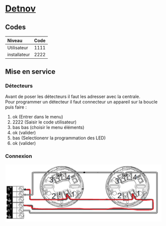 # [Detnov](readme.md)


## Codes

| Niveau | Code |
| :-- | :-- |
| Utilisateur | 1111 |
| installateur | 2222 |

## Mise en service

### Détecteurs

Avant de poser les détecteurs il faut les adresser avec la centrale.  
Pour programmer un détecteur il faut connecteur un appareil sur la boucle puis faire :

1. ok (Entrer dans le menu)
2. 2222 (Saisir le code utilisateur)
3. bas bas (choisir le menu éléments)
4. ok (valider)
5. bas (Selectionenr la programmation des LED)
6. ok (valider)

### Connexion

![Connexions](./detnov/connexion.jpg)
